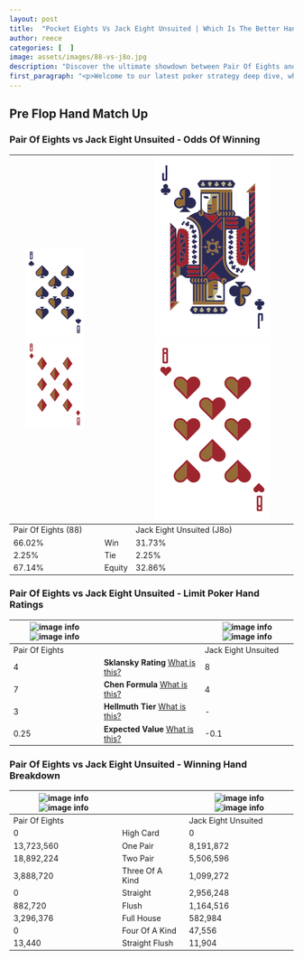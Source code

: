 ```yaml
---
layout: post
title:  "Pocket Eights Vs Jack Eight Unsuited | Which Is The Better Hand In Poker? A Complete Guide"
author: reece
categories: [  ]
image: assets/images/88-vs-j8o.jpg
description: "Discover the ultimate showdown between Pair Of Eights and Jack Eight Unsuited in poker! Uncover the odds, strategies, and scenarios where one hand triumphs over the other. Get ready to up your poker game with this thrilling analysis."
first_paragraph: "<p>Welcome to our latest poker strategy deep dive, where we're pitting two distinct hands against each other in a high-stakes showdown: Pair Of Eights vs Jack Eight Unsuited.</p><p>In the dynamic world of poker, every decision counts, and knowing which hand holds the upper hand is key to your success at the table.</p><p>In this article, we'll dissect these two hands, explore the scenarios where one dominates the other, and equip you with the knowledge to make strategic choices that can tip the odds in your favor.</p><p>Get ready to unravel the intriguing dynamics of these poker hands and elevate your game to new heights.</p>"
---
```




[comment]: # (sp0)

## Pre Flop Hand Match Up

<div class="table hand-ratings" markdown="1"> 



### Pair Of Eights vs Jack Eight Unsuited - Odds Of Winning


    
| ![image info](assets/images/hand1/8.png) ![image info](assets/images/hand1/8o.png) |  | ![image info](assets/images/hand2/J.png) ![image info](assets/images/hand2/8o.png) |
| -------- | -------- | -------- |
| Pair Of Eights (88) |  | Jack Eight Unsuited (J8o) |
| 66.02% | Win | 31.73% |
| 2.25% | Tie | 2.25% |
| 67.14% | Equity | 32.86% |




[comment]: # (sp1)



### Pair Of Eights vs Jack Eight Unsuited - Limit Poker Hand Ratings


    
| ![image info](https://www.riverpairs.com/assets/images/hand1/8.png) ![image info](https://www.riverpairs.com/assets/images/hand1/8o.png) |  | ![image info](https://www.riverpairs.com/assets/images/hand2/J.png) ![image info](https://www.riverpairs.com/assets/images/hand2/8o.png) |
| -------- | -------- | -------- |
| Pair Of Eights |  | Jack Eight Unsuited |
| 4 | **Sklansky Rating** [What is this?](/sklansky-rating-explained) | 8 |
| 7 | **Chen Formula** [What is this?](/chen-formula-explained) | 4 |
| 3 | **Hellmuth Tier** [What is this?](/Hellmuth-tier-explained) | - |
| 0.25 | **Expected Value** [What is this?](/expected-value-explained) | -0.1 |




[comment]: # (sp2)



### Pair Of Eights vs Jack Eight Unsuited - Winning Hand Breakdown


    
| ![image info](https://www.riverpairs.com/assets/images/hand1/8.png) ![image info](https://www.riverpairs.com/assets/images/hand1/8o.png) |  | ![image info](https://www.riverpairs.com/assets/images/hand2/J.png) ![image info](https://www.riverpairs.com/assets/images/hand2/8o.png) |
| -------- | -------- | -------- |
| Pair Of Eights |  | Jack Eight Unsuited |
| 0 | High Card | 0 |
| 13,723,560 | One Pair | 8,191,872 |
| 18,892,224 | Two Pair | 5,506,596 |
| 3,888,720 | Three Of A Kind | 1,099,272 |
| 0 | Straight | 2,956,248 |
| 882,720 | Flush | 1,164,516 |
| 3,296,376 | Full House | 582,984 |
| 0 | Four Of A Kind | 47,556 |
| 13,440 | Straight Flush | 11,904 |




[comment]: # (sp3)



</div>

[comment]: # (sp4)



[comment]: # (sp5)

